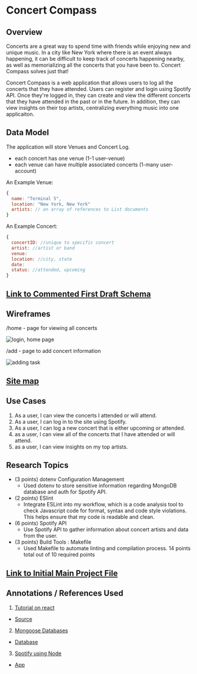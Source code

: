 # Concert Compass

## Overview

Concerts are a great way to spend time with friends while enjoying new and unique music. In a city like New York where there is an event always happening, it can be difficult to keep track of concerts happening nearby, as well as memorializing all the concerts that you have been to. 
Concert Compass solves just that!

Concert Compass is a web application that allows users to log all the concerts that they have attended. Users can register and login using Spotify API. Once they're logged in, they can create and view the different concerts that they have attended in the past or in the future. In addition, they can view insights on their top artists, centralizing everything music into one applicaiton.


## Data Model

The application will store Venues and Concert Log. 

* each concert has one venue (1-1 user-venue)
* each venue can have multiple associated concerts (1-many user-account)


An Example Venue:

```javascript
{
  name: "Terminal 5",
  location: "New York, New York"
  artists: // an array of references to List documents
}

```
An Example Concert: 

```javascript
{
  concertID: //unique to specific concert 
  artist: //artist or band
  venue: 
  location: //city, state
  date:
  status: //attended, upcoming
}
```


## [Link to Commented First Draft Schema](src/db.mjs) 

## Wireframes

/home - page for viewing all concerts

![login, home page](documentation/login_home.png)

/add - page to add concert information

![adding task](documentation/add_task.png)

## [Site map](documentation/sitemap.png)


## Use Cases

1. As a user, I can view the concerts I attended or will attend.
2. As a user, I can log in to the site using Spotify.
3. As a user, I can log a new concert that is either upcoming or attended.
4. as a user, I can view all of the concerts that I have attended or will attend.
7. as a user, I can view insights on my top artists.

## Research Topics

* (3 points) dotenv Configuration Management
    * Used dotenv to store sensitive information regarding MongoDB database and auth for Spotify API.
* (2 points) ESlint
    * Integrate ESLint into my workflow, which is a code analysis tool to check Javascript code for format, syntax and code style violations. This helps ensure that my code is readable and clean.
* (6 points) Spotify API
   * Use Spotify API to gather information about concert artists and data from the user.
* (3 points) Build Tools : Makefile
   * Used Makefile to automate linting and compilation process.
14 points total out of 10 required points 


## [Link to Initial Main Project File](src/App.mjs) 

## Annotations / References Used

1. [Tutorial on react](https://react.dev/) 
  -  [Source](src)
2. [Mongoose Databases](https://cs.nyu.edu/courses/fall23/CSCI-UA.0467-001/_site/homework/04.html) 
  -  [Database](src/db.mjs)
3. [Spotify using Node](https://youtu.be/NA6acNDmSFo?si=U2YRKIBPH5r9W5qu)
  - [App](app.mjs)
